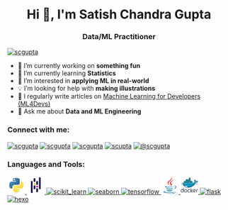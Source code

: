 <h1 align="center">Hi 👋, I'm Satish Chandra Gupta</h1>
<h3 align="center">Data/ML Practitioner</h3>

<p align="left"> <a href="https://twitter.com/scgupta" target="blank"><img src="https://img.shields.io/twitter/follow/scgupta?logo=twitter&style=for-the-badge" alt="scgupta" /></a> </p>

- 🔭 I’m currently working on **something fun**
- 🌱 I’m currently learning **Statistics**
- 👀 I’m interested in **applying ML in real-world**
- 💡 I’m looking for help with **making illustrations**
- 📝 I regularly write articles on [Machine Learning for Developers (ML4Devs)](https://www.ML4Devs.com)
- 💬 Ask me about **Data and ML Engineering**

<h3 align="left">Connect with me:</h3>
<p align="left">
<a href="https://dev.to/scgupta" target="blank"><img align="center" src="https://raw.githubusercontent.com/codemaker2015/github-profile-readme-generator/master/src/images/icons/Social/devto.svg" alt="scgupta" height="30" width="40" /></a>
<a href="https://twitter.com/scgupta" target="blank"><img align="center" src="https://raw.githubusercontent.com/codemaker2015/github-profile-readme-generator/master/src/images/icons/Social/twitter.svg" alt="scgupta" height="30" width="40" /></a>
<a href="https://linkedin.com/in/scgupta" target="blank"><img align="center" src="https://raw.githubusercontent.com/codemaker2015/github-profile-readme-generator/master/src/images/icons/Social/linked-in-alt.svg" alt="scgupta" height="30" width="40" /></a>
<a href="https://kaggle.com/scupta" target="blank"><img align="center" src="https://raw.githubusercontent.com/codemaker2015/github-profile-readme-generator/master/src/images/icons/Social/kaggle.svg" alt="scupta" height="30" width="40" /></a>
<a href="https://medium.com/@scgupta" target="blank"><img align="center" src="https://raw.githubusercontent.com/codemaker2015/github-profile-readme-generator/master/src/images/icons/Social/medium.svg" alt="@scgupta" height="30" width="40" /></a>
</p>

<h3 align="left">Languages and Tools:</h3>
<p align="left">
  <a href="https://www.python.org" target="_blank" rel="noreferrer"> <img src="https://raw.githubusercontent.com/devicons/devicon/master/icons/python/python-original.svg" alt="python" width="40" height="40"/> </a> 
  <a href="https://pandas.pydata.org/" target="_blank" rel="noreferrer"> <img src="https://raw.githubusercontent.com/devicons/devicon/2ae2a900d2f041da66e950e4d48052658d850630/icons/pandas/pandas-original.svg" alt="pandas" width="40" height="40"/> </a> 
  <a href="https://scikit-learn.org/" target="_blank" rel="noreferrer"> <img src="https://upload.wikimedia.org/wikipedia/commons/0/05/Scikit_learn_logo_small.svg" alt="scikit_learn" width="40" height="40"/> </a> 
  <a href="https://seaborn.pydata.org/" target="_blank" rel="noreferrer"> <img src="https://seaborn.pydata.org/_images/logo-mark-lightbg.svg" alt="seaborn" width="40" height="40"/> </a> 
  <a href="https://www.tensorflow.org" target="_blank" rel="noreferrer"> <img src="https://www.vectorlogo.zone/logos/tensorflow/tensorflow-icon.svg" alt="tensorflow" width="40" height="40"/> </a> 
  <a href="https://www.java.com" target="_blank" rel="noreferrer"> <img src="https://raw.githubusercontent.com/devicons/devicon/master/icons/java/java-original.svg" alt="java" width="40" height="40"/> </a> 
  <a href="https://www.docker.com/" target="_blank" rel="noreferrer"> <img src="https://raw.githubusercontent.com/devicons/devicon/master/icons/docker/docker-original-wordmark.svg" alt="docker" width="40" height="40"/> </a> 
  <a href="https://flask.palletsprojects.com/" target="_blank" rel="noreferrer"> <img src="https://www.vectorlogo.zone/logos/pocoo_flask/pocoo_flask-icon.svg" alt="flask" width="40" height="40"/> </a> 
  <a href="hexo.io/" target="_blank" rel="noreferrer"> <img src="https://www.vectorlogo.zone/logos/hexoio/hexoio-icon.svg" alt="hexo" width="40" height="40"/> </a> 
</p>

<!--
<h3 align="left">Support:</h3>
<p><a href="https://www.buymeacoffee.com/scgupta"> <img align="left" src="https://cdn.buymeacoffee.com/buttons/v2/default-yellow.png" height="50" width="210" alt="scgupta" /></a></p><br><br>
-->
